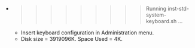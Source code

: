 * >>>>>>>>> Running inst-std-system-keyboard.sh ...
  * Insert keyboard configuration in Administration menu.
  * Disk size = 3919096K. Space Used = 4K.
